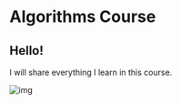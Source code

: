 # Algorithms Course
## Hello!

I will share everything I learn in this course.






![img](https://github.com/as-ahmadsabbah/AlgorithmsCourse/assets/107211206/36ae026d-e0c9-497b-9a90-cd109d0374ab)
